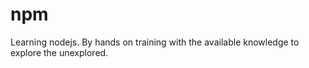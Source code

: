 # npm
Learning nodejs. By hands on training with the available knowledge to explore the unexplored.
